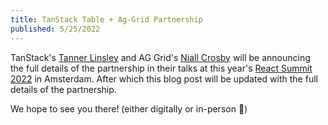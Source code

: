 ```yaml
---
title: TanStack Table + Ag-Grid Partnership
published: 5/25/2022
---
```


TanStack's [Tanner Linsley](https://twitter.com/tannerlinsley) and AG Grid's [Niall Crosby](https://twitter.com/niallcrosby) will be announcing the full details of the partnership in their talks at this year's [React Summit 2022](https://reactsummit.com/amsterdam) in Amsterdam. After which this blog post will be updated with the full details of the partnership.

We hope to see you there! (either digitally or in-person 🙂)

